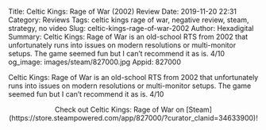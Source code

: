 Title: Celtic Kings: Rage of War (2002) Review
Date: 2019-11-20 22:31
Category: Reviews
Tags: celtic kings rage of war, negative review, steam, strategy, no video
Slug: celtic-kings-rage-of-war-2002
Author: Hexadigital
Summary: Celtic Kings: Rage of War is an old-school RTS from 2002 that unfortunately runs into issues on modern resolutions or multi-monitor setups. The game seemed fun but I can’t recommend it as is. 4/10
og_image: images/steam/827000.jpg
Appid: 827000

Celtic Kings: Rage of War is an old-school RTS from 2002 that unfortunately runs into issues on modern resolutions or multi-monitor setups. The game seemed fun but I can’t recommend it as is. 4/10

<center>Check out Celtic Kings: Rage of War on [Steam](https://store.steampowered.com/app/827000/?curator_clanid=34633900)!</center>